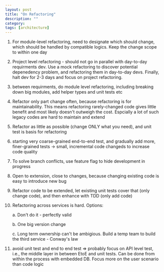 ```yaml
---
layout: post
title: "On Refactoring" 
description: ""
category: 
tags: [architecture]
---
```


1. For module-level refactoring, need to designate which should change, which should be handled by compatible logics. Keep the change scope to within one day

2. Project level refactoring - should not go in parallel with day-to-day requirments dev. Use a mock refactoring to discover potential depenedency problem, and refactoring them in day-to-day devs. Finally, halt dev for 2-3 days and focus on project refactoring.

3. between requirments, do module level refactoring, including breaking down big modules, add helper types and unit tests etc 

4. Refactor only part change often, because refactoring is for maintainability. This means refactoring rarely-changed code gives little benefit and most likely doesn't outweigh the cost. Espcially a lot of such legacy codes are hard to maintain and extend

5. Refactor as little as possible (change ONLY what you need), and unit test is basis for refactoring

6. starting very coarse-grained end-to-end test, and gradually add more, finer-grained tests -> small, incremental code changeds to increase code quality

7. To solve branch conflicts, use feature flag to hide development in progress

8. Open to extension, close to changes, because changing existing code is easy to introduce new bug

9. Refactor code to be extended, let existing unit tests cover that (only change code), and then enhance with TDD (only add code)

10. Refactoring across services is hard. Options:

	a. Don't do it - perfectly valid

	b. One big version change

	c. Long term ownership can't be ambigious. Build a temp team to build the third service - Conway's law


11. avoid unit test and end to end test => probably focus on API level test, i.e., the middle layer in between EtoE and unit tests. Can be done from within the process with embedded DB. Focus more on the user scenario than code logic



